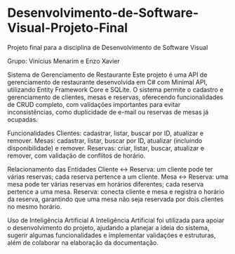 # Desenvolvimento-de-Software-Visual-Projeto-Final
Projeto final para a disciplina de Desenvolvimento de Software Visual

Grupo: Vinicius Menarim e Enzo Xavier

Sistema de Gerenciamento de Restaurante
Este projeto é uma API de gerenciamento de restaurante desenvolvida em C# com Minimal API, utilizando Entity Framework Core e SQLite. O sistema permite o cadastro e gerenciamento de clientes, mesas e reservas, oferecendo funcionalidades de CRUD completo, com validações importantes para evitar inconsistências, como duplicidade de e-mail ou reservas de mesas já ocupadas.

Funcionalidades
Clientes: cadastrar, listar, buscar por ID, atualizar e remover.
Mesas: cadastrar, listar, buscar por ID, atualizar (incluindo disponibilidade) e remover.
Reservas: criar, listar, buscar, atualizar e remover, com validação de conflitos de horário.

Relacionamento das Entidades
Cliente ↔ Reserva: um cliente pode ter várias reservas; cada reserva pertence a um cliente.
Mesa ↔ Reserva: uma mesa pode ter várias reservas em horários diferentes; cada reserva pertence a uma mesa.
Reserva: conecta cliente e mesa e registra o horário da reserva, garantindo que uma mesa não seja reservada por dois clientes no mesmo horário.

Uso de Inteligência Artificial
A Inteligência Artificial foi utilizada para apoiar o desenvolvimento do projeto, ajudando a planejar a ideia do sistema, sugerir algumas funcionalidades e implementar validações e estruturas, além de colaborar na elaboração da documentação.
